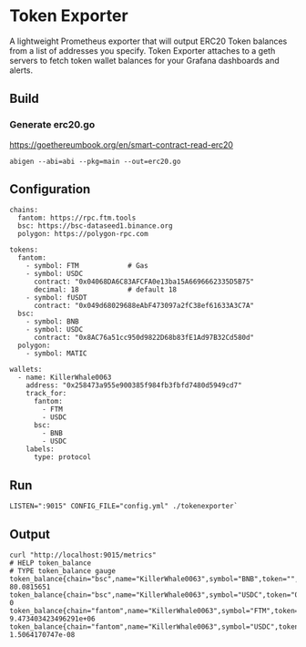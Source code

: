# Token Exporter

A lightweight Prometheus exporter that will output ERC20 Token balances from a list of addresses you specify. Token Exporter attaches to a geth servers to fetch token wallet balances for your Grafana dashboards and alerts.


## Build
### Generate erc20.go
https://goethereumbook.org/en/smart-contract-read-erc20
```
abigen --abi=abi --pkg=main --out=erc20.go
```

## Configuration

```
chains:
  fantom: https://rpc.ftm.tools
  bsc: https://bsc-dataseed1.binance.org
  polygon: https://polygon-rpc.com

tokens:
  fantom:
    - symbol: FTM            # Gas
    - symbol: USDC
      contract: "0x04068DA6C83AFCFA0e13ba15A6696662335D5B75"
      decimal: 18            # default 18
    - symbol: fUSDT
      contract: "0x049d68029688eAbF473097a2fC38ef61633A3C7A"
  bsc:
    - symbol: BNB
    - symbol: USDC
      contract: "0x8AC76a51cc950d9822D68b83fE1Ad97B32Cd580d"
  polygon:
    - symbol: MATIC

wallets:
  - name: KillerWhale0063
    address: "0x258473a955e900385f984fb3fbfd7480d5949cd7"
    track_for:
      fantom:
        - FTM
        - USDC
      bsc:
        - BNB
        - USDC
    labels:
      type: protocol
```

## Run

```
LISTEN=":9015" CONFIG_FILE="config.yml" ./tokenexporter`
```

## Output

```
curl "http://localhost:9015/metrics"
# HELP token_balance
# TYPE token_balance gauge
token_balance{chain="bsc",name="KillerWhale0063",symbol="BNB",token="",type="protocol",wallet="0x258473a955e900385f984fb3fbfd7480d5949cd7"} 80.0815651
token_balance{chain="bsc",name="KillerWhale0063",symbol="USDC",token="0x8AC76a51cc950d9822D68b83fE1Ad97B32Cd580d",type="protocol",wallet="0x258473a955e900385f984fb3fbfd7480d5949cd7"} 0
token_balance{chain="fantom",name="KillerWhale0063",symbol="FTM",token="",type="protocol",wallet="0x258473a955e900385f984fb3fbfd7480d5949cd7"} 9.473403423496291e+06
token_balance{chain="fantom",name="KillerWhale0063",symbol="USDC",token="0x04068DA6C83AFCFA0e13ba15A6696662335D5B75",type="protocol",wallet="0x258473a955e900385f984fb3fbfd7480d5949cd7"} 1.5064170747e-08
```

